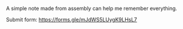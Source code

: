 A simple note made from assembly can help me remember everything.

Submit form: https://forms.gle/mJdWS5LUygK9LHsL7